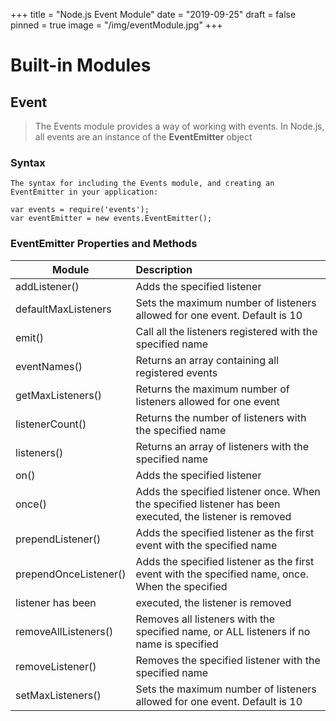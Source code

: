 +++
title = "Node.js Event Module"
date = "2019-09-25"
draft = false
pinned = true
image = "/img/eventModule.jpg"
+++
# Built-in Modules
## Event
>The Events module provides a way of working with events.
In Node.js, all events are an instance of the **EventEmitter** object

### Syntax
    The syntax for including the Events module, and creating an EventEmitter in your application:
~~~
var events = require('events');
var eventEmitter = new events.EventEmitter();
~~~
### EventEmitter Properties and Methods
Module| Description
--|:--
addListener()| Adds the specified listener
defaultMaxListeners	|Sets the maximum number of listeners allowed for one event. Default is 10
emit()	|Call all the listeners registered with the specified name
eventNames()	|Returns an array containing all registered events
getMaxListeners()	|Returns the maximum number of listeners allowed for one event
listenerCount()	|Returns the number of listeners with the specified name
listeners()	|Returns an array of listeners with the specified name
on()	|Adds the specified listener
once()	|Adds the specified listener once. When the specified listener has been executed, the listener is removed
prependListener()	|Adds the specified listener as the first event with the specified name
prependOnceListener()	|Adds the specified listener as the first event with the specified name, once. When the specified 
listener has been |executed, the listener is removed
removeAllListeners()	|Removes all listeners with the specified name, or ALL listeners if no name is specified
removeListener()	|Removes the specified listener with the specified name
setMaxListeners()	|Sets the maximum number of listeners allowed for one event. Default is 10